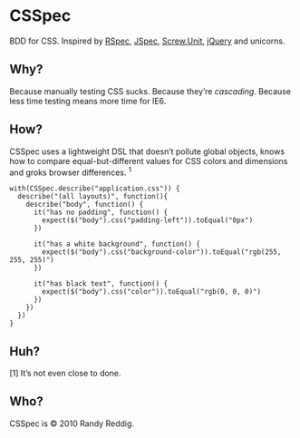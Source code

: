 CSSpec
======

BDD for CSS. Inspired by [RSpec](http://rspec.info/), [JSpec](http://visionmedia.github.com/jspec/), [Screw.Unit](http://github.com/nkallen/screw-unit), [jQuery](http://jquery.com/) and unicorns. 

Why?
---

Because manually testing CSS sucks. Because they’re *cascading*. Because less time testing means more time for IE6.

How?
----

CSSpec uses a lightweight DSL that doesn’t pollute global objects, knows how to compare equal-but-different values for CSS colors and dimensions and groks browser differences. <sup>1</sup>

    with(CSSpec.describe("application.css")) {
      describe("(all layouts)", function(){
        describe("body", function() {
          it("has no padding", function() {
            expect($("body").css("padding-left")).toEqual("0px")
          })
    
          it("has a white background", function() {
            expect($("body").css("background-color")).toEqual("rgb(255, 255, 255)")
          })

          it("has black text", function() {
            expect($("body").css("color")).toEqual("rgb(0, 0, 0)")
          })
        })
      })
    }

Huh?
----

[1] It’s not even close to done.

Who?
---

CSSpec is © 2010 Randy Reddig.
